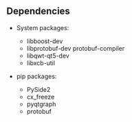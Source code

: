 Dependencies
------------

* System packages:

  - libboost-dev
  - libprotobuf-dev protobuf-compiler
  - libqwt-qt5-dev
  - libxcb-util

* pip packages:

  - PySide2
  - cx_freeze
  - pyqtgraph
  - protobuf
